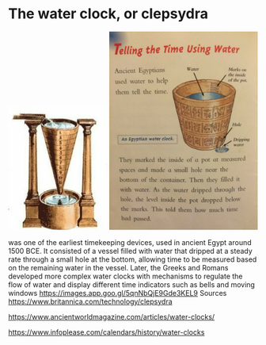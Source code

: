 # The water clock, or clepsydra
<img src="https://github.com/MMT-Community/Resources/blob/main/images/water-clock1.jpg" width="200"/> <img src="https://github.com/MMT-Community/Resources/blob/main/images/water-clock2.jpg" width="300"/>


was one of the earliest timekeeping devices, used in ancient Egypt around 1500 BCE. It consisted of a vessel filled with water that dripped at a steady rate through a small hole at the bottom, allowing time to be measured based on the remaining water in the vessel. Later, the Greeks and Romans developed more complex water clocks with mechanisms to regulate the flow of water and display different time indicators such as bells and moving windows
https://images.app.goo.gl/5qnNbQjE9Gde3KEL9
Sources 
https://www.britannica.com/technology/clepsydra

https://www.ancientworldmagazine.com/articles/water-clocks/

https://www.infoplease.com/calendars/history/water-clocks
